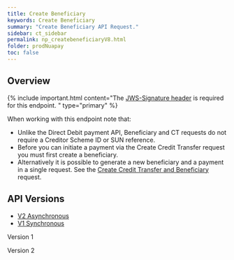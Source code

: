 ```yaml
---
title: Create Beneficiary
keywords: Create Beneficiary
summary: "Create Beneficiary API Request."
sidebar: ct_sidebar
permalink: np_createbeneficiaryV8.html
folder: prodNuapay
toc: false
---
```


## Overview

{% include important.html content="The [JWS-Signature header](np_secjws.html) is required for this endpoint. " type="primary" %}

When working with this endpoint note that:

* Unlike the Direct Debit payment API, Beneficiary and CT requests do not require a Creditor Scheme ID or SUN reference.
* Before you can initiate a payment via the Create Credit Transfer request you must first create a beneficiary.
* Alternatively it is possible to generate a new beneficiary and a payment in a single request. See the <a href ="np_createctandbene.html">Create Credit Transfer and Beneficiary</a> request.



## API Versions

<ul id="profileTabs" class="nav nav-tabs">
    <li class="active"><a href="#profile" data-toggle="tab">V2 Asynchronous</a></li>
    <li><a href="#about" data-toggle="tab">V1 Synchronous</a></li>

</ul>
  <div class="tab-content">
<div role="tabpanel" class="tab-pane active" id="V1">

Version 1

<script>
    //load the v1 docs and insert where we want the docs to be
    setTimeout( function() { loadRedoc('https://sentenial.github.io/credit-transfers/docs/redoc.html');},0 );
    setTimeout(function() { insertDocs('operation/addCreditTransferUsingPOST','#V1'); }, 500);

    setTimeout( function() { unloadRedoc();},800 );
</script>

</div>

<div role="tabpanel" class="tab-pane" id="V2">

Version 2

<script>
  //load the v2 docs and insert where we want the docs to be
  setTimeout( function() { loadRedoc('https://sentenial.github.io/credit-transfers/docs/redoc-v2.html');},1000 );
  setTimeout(function() { insertDocs('operation/addCreditTransferV2UsingPOST','#V2'); }, 1500);

  setTimeout( function() { unloadRedoc();},2000 );
</script>
</div>
</div>


<script>

    function loadRedoc(remoteDocs) {
        jQuery('<div/>', {
            id: 'docs-jekyll',
            class: 'some-class',
            title: 'now this div has a title!'
        }).prependTo('body');
        $("#docs-jekyll").hide();
        $("#docs-jekyll").load( remoteDocs );
    }

    function unloadRedoc() {
        document.getElementById("docs-jekyll").remove();
    }

    function insertDocs(contentId, locationSelector) {
        const div = document.getElementById(contentId);
         //we want to remove the id as it can be picked up again otherwise
        // after selecting the docs by id we scrub them to not interfere with v3 loads
        // Select all elements inside the div
        div.removeAttribute('id');
        $(locationSelector).html(div);
    }

</script>
